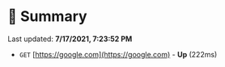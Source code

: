 # 📖 Summary
Last updated: **7/17/2021, 7:23:52 PM**

- `GET` [https://google.com](https://google.com) - **Up** (222ms)
